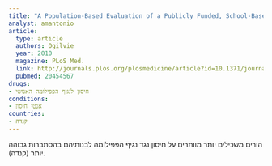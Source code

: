```yaml
---
title: "A Population-Based Evaluation of a Publicly Funded, School-Based HPV Vaccine Program in British Columbia, Canada: Parental Factors Associated with HPV Vaccine Receipt"
analyst: amantonio
article:
  type: article
  authors: Ogilvie
  year: 2010
  magazine: PLoS Med.
  link: http://journals.plos.org/plosmedicine/article?id=10.1371/journal.pmed.1000270
  pubmed: 20454567
drugs:
- חיסון לנגיף הפפילומה האנושי
conditions:
- אנטי חיסון
countries:
- קנדה
---
```


הורים משכילים יותר מוותרים על חיסון נגד נגיף הפפילומה לבנותיהם בהסתברות גבוהה יותר (קנדה).
